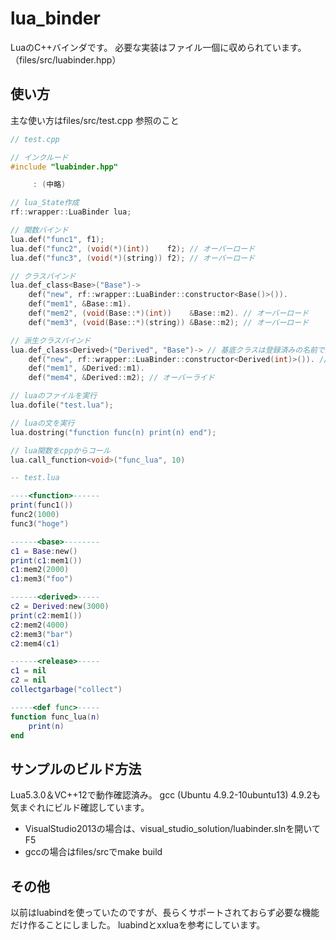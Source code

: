 # lua_binder

LuaのC++バインダです。
必要な実装はファイル一個に収められています。（files/src/luabinder.hpp）

## 使い方
主な使い方はfiles/src/test.cpp 参照のこと

```cpp
// test.cpp

// インクルード
#include "luabinder.hpp"

     : (中略)

// lua_State作成
rf::wrapper::LuaBinder lua;

// 関数バインド
lua.def("func1", f1);
lua.def("func2", (void(*)(int))    f2); // オーバーロード
lua.def("func3", (void(*)(string)) f2); // オーバーロード

// クラスバインド
lua.def_class<Base>("Base")->
	def("new", rf::wrapper::LuaBinder::constructor<Base()>()).
	def("mem1", &Base::m1).
	def("mem2", (void(Base::*)(int))    &Base::m2). // オーバーロード
	def("mem3", (void(Base::*)(string)) &Base::m2); // オーバーロード

// 派生クラスバインド
lua.def_class<Derived>("Derived", "Base")-> // 基底クラスは登録済みの名前で指定
	def("new", rf::wrapper::LuaBinder::constructor<Derived(int)>()). // 引数ありコンストラクタ
	def("mem1", &Derived::m1).
	def("mem4", &Derived::m2); // オーバーライド

// luaのファイルを実行
lua.dofile("test.lua");

// luaの文を実行
lua.dostring("function func(n) print(n) end");

// lua関数をcppからコール
lua.call_function<void>("func_lua", 10)
```

```lua
-- test.lua

----<function>------
print(func1())
func2(1000)
func3("hoge")

------<base>--------
c1 = Base:new()
print(c1:mem1())
c1:mem2(2000)
c1:mem3("foo")

------<derived>-----
c2 = Derived:new(3000)
print(c2:mem1())
c2:mem2(4000)
c2:mem3("bar")
c2:mem4(c1)

------<release>-----
c1 = nil
c2 = nil
collectgarbage("collect")

-----<def func>-----
function func_lua(n)
	print(n)
end
```

## サンプルのビルド方法
Lua5.3.0＆VC++12で動作確認済み。
gcc (Ubuntu 4.9.2-10ubuntu13) 4.9.2も気まぐれにビルド確認しています。

* VisualStudio2013の場合は、visual_studio_solution/luabinder.slnを開いてF5
* gccの場合はfiles/srcでmake build

## その他
以前はluabindを使っていたのですが、長らくサポートされておらず必要な機能だけ作ることにしました。
luabindとxxluaを参考にしています。



